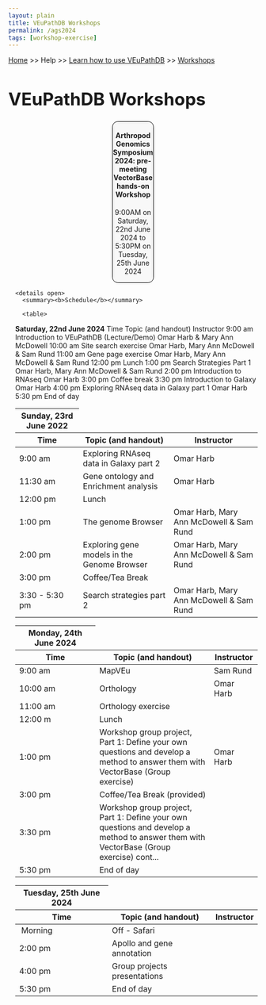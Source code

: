 ```yaml
---
layout: plain
title: VEuPathDB Workshops
permalink: /ags2024
tags: [workshop-exercise]
---
```

<style>
  h1 {
    font-size: 2.5em;
  }
  div.contents {
    margin-left: 1em;
    margin-bottom: 3em;
  }
  
  div.workshop {
    margin: 2em 1em;
  }

details summary, details ul {
  margin-top: 1em;
}
details summary {
  font-size: 120%;
  color: #069;
}
details p, details table {
  margin-left: 2em;
}
details table {
  margin-right: 6em;
}

table {
  margin-top: 1em;
  border-collapse: collapse;
    table-layout: fixed;
}
}
/*
table, th, td {
  border: 1px solid black;
  padding: 0.5em;
  width: 140px;
  border: 1px solid #bbb:
}
*/
tr.break td {
  background-color: #DCDCDC; word-wrap:break-word;
}
td.break {
  word-break: break-all
}

table.hor-minimalist-a {
  text-align: left;
}
table.hor-minimalist-a th {
  font-size: 110%;
  font-weight: 400;
  color: #039;
  border-bottom: 2px solid #6678b1;
  padding: 0.5em;
  text-align: left;
}
table.hor-minimalist-a tr {
  border-bottom: 1px solid #ddd;
}
table.hor-minimalist-a tr:hover td {
  color: #039; 
}
table.hor-minimalist-a tr.other td {
  background-color: #fafafa;         
}
table.hor-minimalist-a tbody {
  display: table-row-group;
  vertical-align: middle;
  border-color: inherit;
}
table.hor-minimalist-a td {
  color: #669; 
  padding: 0.5em 0.5em 0.5em;
  vertical-align: middle;
}
table.hor-minimalist-a tfoot {
  font-size: 90%;
}
table.hor-minimalist-a tfoot tr {
  border:0;
}
th.time {
  width: 10%;
}
th.event {
  width: 50%;
}
th.author {
  width: 20%;
}
th.recording {
  width: 20%;
}
div.centered-title {
    border: 1px solid black;
    border-radius: 0.8em;
    text-align: center;
    margin-left: 15em;
    margin-right: 15em;
    background: #F8F8F8;
}
</style>

<p><a href="/">Home</a> >> Help >> 
   <a href="/a/app/static-content/landing.html">Learn how to use VEuPathDB</a> >> 
   <a href="/a/app/static-content/workshops.html">Workshops</a></p>

<h1>VEuPathDB Workshops</h1>
<div class="static-content">


  <div class="centered-title">     
    <h4>Arthropod Genomics Symposium 2024: pre-meeting VectorBase hands-on Workshop</h4>
    <p>9:00AM on Saturday, 22nd June 2024 to 5:30PM on Tuesday, 25th June 2024</p>
  </div>

  

<div class="contents">

    <details open>
      <summary><b>Schedule</b></summary>
      
      <table>
<thead>
<tr>
<th><strong>Saturday, 22nd June 2024</strong></th>
</tr>
<tr>
<th>Time</th>
<th>Topic (and handout)</th>
<th>Instructor</th>
</tr>
</thead>
<tbody>
<tr>
<td>9:00 am</td>
<td><span data-sheets-root="1" data-sheets-value="{&quot;1&quot;:2,&quot;2&quot;:&quot;Introduction to VEuPathDB (Lecture/Demo)&quot;}" data-sheets-userformat="{&quot;2&quot;:897,&quot;3&quot;:{&quot;1&quot;:0},&quot;10&quot;:0,&quot;11&quot;:4,&quot;12&quot;:0}">Introduction to VEuPathDB (Lecture/Demo)</span></td>
<td>Omar Harb &amp; Mary Ann McDowell</td>
</tr>
<tr>
<td>10:00 am</td>
<td>Site search exercise</td>
<td style="max-width:300px;">Omar Harb, Mary Ann McDowell &amp; Sam Rund</td>
</tr>
<tr>
<td>11:00 am</td>
<td>Gene page exercise</td>
<td style="max-width:300px;">Omar Harb, Mary Ann McDowell &amp; Sam Rund</td>
</tr>
<tr>
<td>12:00 pm</td>
<td>Lunch</td>
</tr>
<tr>
<td>1:00 pm</td>
<td style="max-width:300px;">Search Strategies Part 1</td>
<td style="max-width:300px;">Omar Harb, Mary Ann McDowell &amp; Sam Rund</td>
</tr>
<tr>
<td>2:00 pm</td>
<td style="max-width:300px;">Introduction to RNAseq</td>
<td style="max-width:300px;">Omar Harb</td>
</tr>
<tr>
<td>3:00 pm</td>
<td style="max-width:300px;">Coffee break</td>
</tr>
<tr>
<td>3:30 pm</td>
<td style="max-width:300px;">Introduction to Galaxy</td>
<td style="max-width:300px;">Omar Harb</td>
</tr>
<tr>
<td>4:00 pm</td>
<td style="max-width:300px;">Exploring RNAseq data in Galaxy part 1</td>
<td style="max-width:300px;">Omar Harb</td>
</tr>
<tr>
<td>5:30 pm</td>
<td style="max-width:300px;">End of day</td>
</tr>
</tbody>
</table>
<table>
<thead>
<tr>
<th><strong>Sunday, 23rd June 2022</strong></th>
</tr>
<tr>
<th>Time</th>
<th>Topic (and handout)</th>
<th>Instructor</th>
</tr>
</thead>
<tbody>
<tr>
<td>9:00 am</td>
<td style="max-width:300px;">Exploring RNAseq data in Galaxy part 2</td>
<td style="max-width:300px;">Omar Harb</td>
</tr>
<tr>
<td>11:30 am</td>
<td style="max-width:300px;">Gene ontology and Enrichment analysis</td>
<td style="max-width:300px;">Omar Harb</td>
</tr>
<tr>
<td>12:00 pm</td>
<td style="max-width:300px;">Lunch</td>
</tr>
<tr>
<td>1:00 pm</td>
<td style="max-width:300px;">The genome Browser</td>
<td style="max-width:300px;">Omar Harb, Mary Ann McDowell &amp; Sam Rund</td>
</tr>
<tr>
<td>2:00 pm</td>
<td style="max-width:300px;">Exploring gene models in the Genome Browser</td>
<td style="max-width:300px;">Omar Harb, Mary Ann McDowell &amp; Sam Rund</td>
</tr>
<tr>
<td>3:00 pm</td>
<td style="max-width:300px;">Coffee/Tea Break</td>
</tr>
<tr>
<td>3:30 - 5:30 pm</td>
<td style="max-width:300px;">Search strategies part 2</td>
<td style="max-width:300px;">Omar Harb, Mary Ann McDowell &amp; Sam Rund</td>
</tr>
</tbody>
</table>
<table>
<thead>
<tr>
<th><strong>Monday, 24th June 2024</strong></th>
</tr>
<tr>
<th>Time</th>
<th>Topic (and handout)</th>
<th>Instructor</th>
</tr>
</thead>
<tbody>
<tr>
<td>9:00 am</td>
<td style="max-width:300px;">MapVEu</td>
<td style="max-width:300px;">Sam Rund</td>
</tr>
<tr>
<td>10:00 am</td>
<td style="max-width:300px;">Orthology</td>
<td style="max-width:300px;">Omar Harb</td>
</tr>
<tr>
<td>11:00 am</td>
<td style="max-width:300px;">Orthology exercise</td>
</tr>
<tr>
<td>12:00 m</td>
<td style="max-width:300px;">Lunch</td>
</tr>
<tr>
<td>1:00 pm</td>
<td style="max-width:300px;">Workshop group project, Part 1: Define your own questions and develop a method to answer them with VectorBase (Group exercise)</td>
<td style="max-width:300px;">Omar Harb</td>
</tr> 
<tr>
<td>3:00 pm</td>
<td style="max-width:300px;">Coffee/Tea Break (provided)</td>
</tr>
<tr>
<td>3:30 pm</td>
<td style="max-width:300px;">Workshop group project, Part 1: Define your own questions and develop a method to answer them with VectorBase (Group exercise) cont...</td>
</tr>
<tr>
<td>5:30 pm</td>
<td style="max-width:300px;">End of day</td>
</tr>
</tbody>
</table>
<table>
<thead>
<tr>
<th><strong>Tuesday, 25th June 2024</strong></th>
</tr>
<tr>
<th>Time</th>
<th>Topic (and handout)</th>
<th>Instructor</th>
</tr>
</thead>
<tbody>
<tr>
<td>&nbsp;Morning</td>
<td style="max-width:300px;">Off - Safari</td>
<td style="max-width:300px;">&nbsp;</td>
</tr>
<tr>
<td>2:00 pm</td>
<td style="max-width:300px;">Apollo and gene annotation</td>
<td style="max-width:300px;">&nbsp;</td>
</tr>
<tr>
<td>4:00 pm</td>
<td style="max-width:300px;">Group projects presentations</td>
<td style="max-width:300px;">&nbsp;</td>
</tr>
<tr>
<td>5:30 pm</td>
<td style="max-width:300px;">End of day</td>
<td style="max-width:300px;">&nbsp;</td>
</tr>
</tbody>
</table>

<!-- class contents -->
<!-- class static-content -->


